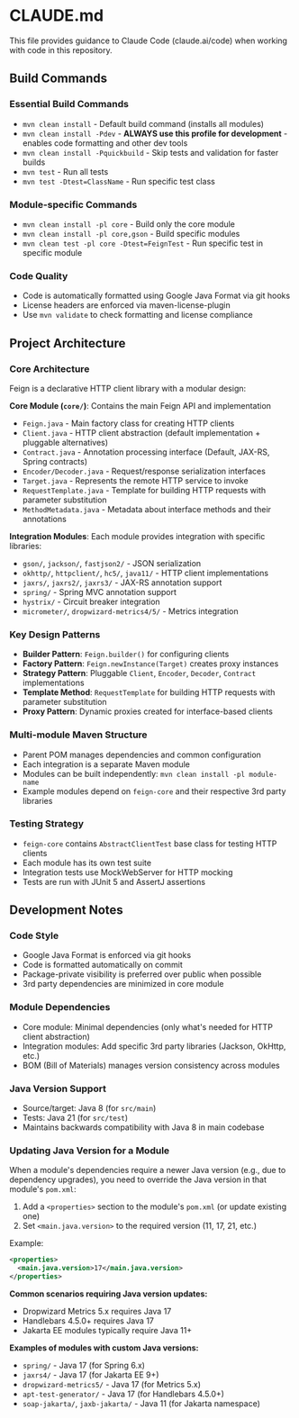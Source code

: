 # CLAUDE.md

This file provides guidance to Claude Code (claude.ai/code) when working with code in this repository.

## Build Commands

### Essential Build Commands
- `mvn clean install` - Default build command (installs all modules)
- `mvn clean install -Pdev` - **ALWAYS use this profile for development** - enables code formatting and other dev tools
- `mvn clean install -Pquickbuild` - Skip tests and validation for faster builds
- `mvn test` - Run all tests
- `mvn test -Dtest=ClassName` - Run specific test class

### Module-specific Commands
- `mvn clean install -pl core` - Build only the core module
- `mvn clean install -pl core,gson` - Build specific modules
- `mvn clean test -pl core -Dtest=FeignTest` - Run specific test in specific module

### Code Quality
- Code is automatically formatted using Google Java Format via git hooks
- License headers are enforced via maven-license-plugin
- Use `mvn validate` to check formatting and license compliance

## Project Architecture

### Core Architecture
Feign is a declarative HTTP client library with a modular design:

**Core Module (`core/`)**: Contains the main Feign API and implementation
- `Feign.java` - Main factory class for creating HTTP clients
- `Client.java` - HTTP client abstraction (default implementation + pluggable alternatives)
- `Contract.java` - Annotation processing interface (Default, JAX-RS, Spring contracts)
- `Encoder/Decoder.java` - Request/response serialization interfaces
- `Target.java` - Represents the remote HTTP service to invoke
- `RequestTemplate.java` - Template for building HTTP requests with parameter substitution
- `MethodMetadata.java` - Metadata about interface methods and their annotations

**Integration Modules**: Each module provides integration with specific libraries:
- `gson/`, `jackson/`, `fastjson2/` - JSON serialization
- `okhttp/`, `httpclient/`, `hc5/`, `java11/` - HTTP client implementations  
- `jaxrs/`, `jaxrs2/`, `jaxrs3/` - JAX-RS annotation support
- `spring/` - Spring MVC annotation support
- `hystrix/` - Circuit breaker integration
- `micrometer/`, `dropwizard-metrics4/5/` - Metrics integration

### Key Design Patterns
- **Builder Pattern**: `Feign.builder()` for configuring clients
- **Factory Pattern**: `Feign.newInstance(Target)` creates proxy instances
- **Strategy Pattern**: Pluggable `Client`, `Encoder`, `Decoder`, `Contract` implementations
- **Template Method**: `RequestTemplate` for building HTTP requests with parameter substitution
- **Proxy Pattern**: Dynamic proxies created for interface-based clients

### Multi-module Maven Structure
- Parent POM manages dependencies and common configuration
- Each integration is a separate Maven module
- Modules can be built independently: `mvn clean install -pl module-name`
- Example modules depend on `feign-core` and their respective 3rd party libraries

### Testing Strategy
- `feign-core` contains `AbstractClientTest` base class for testing HTTP clients
- Each module has its own test suite
- Integration tests use MockWebServer for HTTP mocking
- Tests are run with JUnit 5 and AssertJ assertions

## Development Notes

### Code Style
- Google Java Format is enforced via git hooks
- Code is formatted automatically on commit
- Package-private visibility is preferred over public when possible
- 3rd party dependencies are minimized in core module

### Module Dependencies
- Core module: Minimal dependencies (only what's needed for HTTP client abstraction)
- Integration modules: Add specific 3rd party libraries (Jackson, OkHttp, etc.)
- BOM (Bill of Materials) manages version consistency across modules

### Java Version Support
- Source/target: Java 8 (for `src/main`)
- Tests: Java 21 (for `src/test`)
- Maintains backwards compatibility with Java 8 in main codebase

### Updating Java Version for a Module
When a module's dependencies require a newer Java version (e.g., due to dependency upgrades), you need to override the Java version in that module's `pom.xml`:

1. Add a `<properties>` section to the module's `pom.xml` (or update existing one)
2. Set `<main.java.version>` to the required version (11, 17, 21, etc.)

Example:
```xml
<properties>
  <main.java.version>17</main.java.version>
</properties>
```

**Common scenarios requiring Java version updates:**
- Dropwizard Metrics 5.x requires Java 17
- Handlebars 4.5.0+ requires Java 17
- Jakarta EE modules typically require Java 11+

**Examples of modules with custom Java versions:**
- `spring/` - Java 17 (for Spring 6.x)
- `jaxrs4/` - Java 17 (for Jakarta EE 9+)
- `dropwizard-metrics5/` - Java 17 (for Metrics 5.x)
- `apt-test-generator/` - Java 17 (for Handlebars 4.5.0+)
- `soap-jakarta/`, `jaxb-jakarta/` - Java 11 (for Jakarta namespace)
